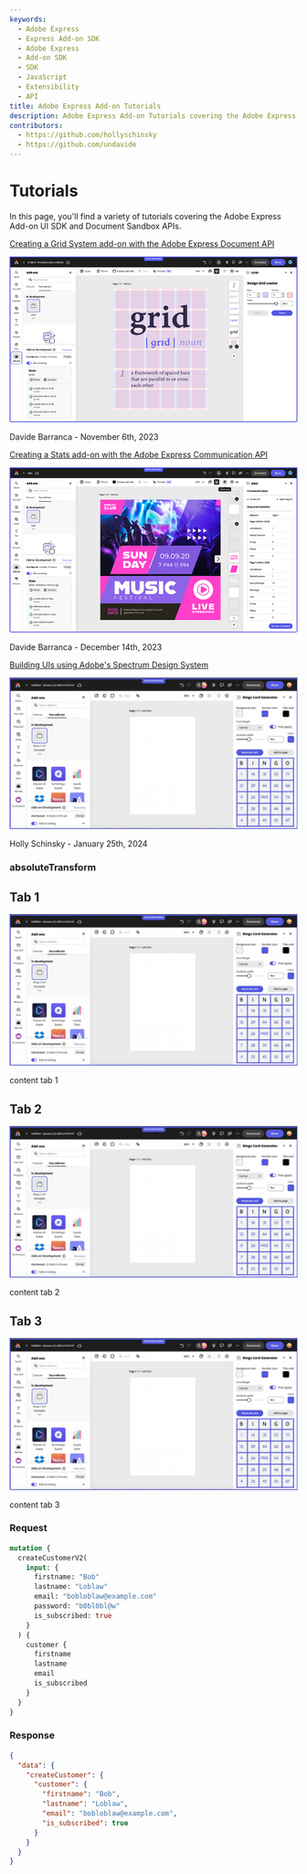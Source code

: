 ```yaml
---
keywords:
  - Adobe Express
  - Express Add-on SDK
  - Adobe Express
  - Add-on SDK
  - SDK
  - JavaScript
  - Extensibility
  - API
title: Adobe Express Add-on Tutorials
description: Adobe Express Add-on Tutorials covering the Adobe Express Add-on SDK and Document API
contributors:
  - https://github.com/hollyschinsky  
  - https://github.com/undavide
---
```


# Tutorials

In this page, you'll find a variety of tutorials covering the Adobe Express Add-on UI SDK and Document Sandbox APIs.

<Resource-Card slots="link, image, text" width="50%"/>

[Creating a Grid System add-on with the Adobe Express Document API](grids-addon.md)

![Grids add-on](./images/thumbs-grids-addon.png)

Davide Barranca - November 6th, 2023

<Resource-Card slots="link, image, text" width="50%"/>

[Creating a Stats add-on with the Adobe Express Communication API](stats-addon.md)

![Coming Soon](./images/thumbs-stats-addon.png)

Davide Barranca - December 14th, 2023

<Resource-Card slots="link, image, text" width="50%"/>

[Building UIs using Adobe's Spectrum Design System](spectrum-workshop/index.md)

![Grids add-on](./images/bingo-v1-addon.png)

Holly Schinsky - January 25th, 2024

### absoluteTransform

<Tab orientation="vertical" slots="heading, image, content" repeat="3"  theme="dark" className='bgBlue ' />

## Tab 1

![Code for initializing SDK](./images/bingo-v1-addon.png)

content tab 1

## Tab 2

![Code to invoke full editor](./images/bingo-v1-addon.png)

content tab 2

## Tab 3

![Code to invoke quick actions](./images/bingo-v1-addon.png)

content tab 3

<Tab orientation="horizontal" slots="heading, content" repeat="2" theme="light"/>

### Request

```graphql
mutation {
  createCustomerV2(
    input: {
      firstname: "Bob"
      lastname: "Loblaw"
      email: "bobloblaw@example.com"
      password: "b0bl0bl@w"
      is_subscribed: true
    }
  ) {
    customer {
      firstname
      lastname
      email
      is_subscribed
    }
  }
}
```

### Response

```json
{
  "data": {
    "createCustomer": {
      "customer": {
        "firstname": "Bob",
        "lastname": "Loblaw",
        "email": "bobloblaw@example.com",
        "is_subscribed": true
      }
    }
  }
}
```